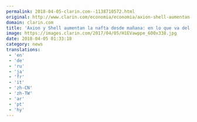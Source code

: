 ```yaml
---
permalink: 2018-04-05-clarin.com--1138710572.html
original: http://www.clarin.com/economia/economia/axion-shell-aumentan-nafta-manana-va-ano-llega-13_0_SyUO8gmjG.html
domain: clarin.com
title: 'Axion y Shell aumentan la nafta desde mañana: en lo que va del año llega a 13,5%'
image: https://images.clarin.com/2017/04/05/H1EVawppe_600x338.jpg
date: 2018-04-05 01:33:18
category: news
translations: 
 - 'en'
 - 'de'
 - 'ru'
 - 'ja'
 - 'fr'
 - 'it'
 - 'zh-CN'
 - 'zh-TW'
 - 'ar'
 - 'pt'
 - 'hy'
---
```


